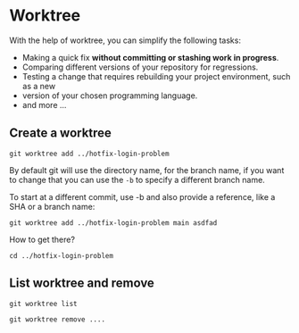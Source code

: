 # Worktree

With the help of worktree, you can simplify the following tasks:

- Making a quick fix **without committing or stashing work in progress**.
- Comparing different versions of your repository for regressions.
- Testing a change that requires rebuilding your project environment, such as a new
- version of your chosen programming language.
- and more ...

## Create a worktree

```shell
git worktree add ../hotfix-login-problem
```

By default git will use the directory name, for the branch name, if you want to change that you can use the `-b` to specify a different branch name.

To start at a different commit, use -b and also provide a reference, like a SHA or a branch name:

```shell
git worktree add ../hotfix-login-problem main asdfad
```

How to get there?

```shell
cd ../hotfix-login-problem
```

## List worktree and remove

```shell
git worktree list
```

```shell
git worktree remove ....
```

